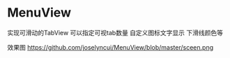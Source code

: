 # MenuView
实现可滑动的TabView
可以指定可视tab数量
自定义图标文字显示
下滑线颜色等

效果图
https://github.com/joselyncui/MenuView/blob/master/sceen.png


